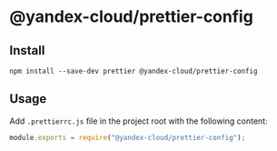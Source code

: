 # @yandex-cloud/prettier-config

## Install
```
npm install --save-dev prettier @yandex-cloud/prettier-config
```

## Usage
Add `.prettierrc.js` file in the project root with the following content:

```js
module.exports = require("@yandex-cloud/prettier-config");
```
